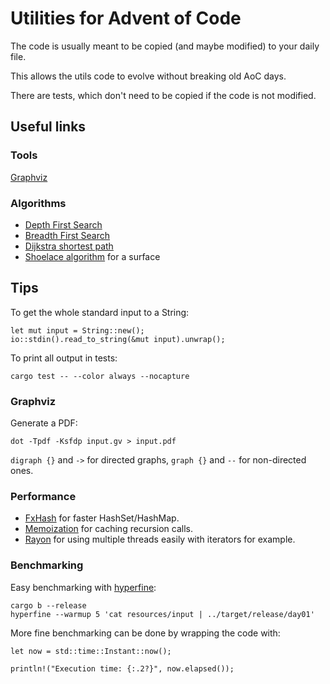 # Utilities for Advent of Code

The code is usually meant to be copied (and maybe modified) to your daily file.

This allows the utils code to evolve without breaking old AoC days.

There are tests, which don't need to be copied if the code is not modified.

## Useful links

### Tools

[Graphviz](https://graphviz.org/doc/info/lang.html)

### Algorithms

- [Depth First Search](https://en.wikipedia.org/wiki/Depth-first_search)
- [Breadth First Search](https://en.wikipedia.org/wiki/Breadth-first_search)
- [Dijkstra shortest path](https://en.wikipedia.org/wiki/Dijkstra%27s_algorithm)
- [Shoelace algorithm](https://www.101computing.net/the-shoelace-algorithm) for a surface

## Tips

To get the whole standard input to a String:

    let mut input = String::new();
    io::stdin().read_to_string(&mut input).unwrap();

To print all output in tests:

    cargo test -- --color always --nocapture

### Graphviz

Generate a PDF:

    dot -Tpdf -Ksfdp input.gv > input.pdf

`digraph {}` and `->` for directed graphs, `graph {}` and `--` for non-directed ones.

### Performance

- [FxHash](https://github.com/cbreeden/fxhash) for faster HashSet/HashMap.
- [Memoization](https://en.wikipedia.org/wiki/Memoization) for caching recursion calls.
- [Rayon](https://docs.rs/rayon/latest/rayon/) for using multiple threads easily with iterators for example.

### Benchmarking

Easy benchmarking with [hyperfine](https://github.com/sharkdp/hyperfine):

    cargo b --release
    hyperfine --warmup 5 'cat resources/input | ../target/release/day01'

More fine benchmarking can be done by wrapping the code with:

    let now = std::time::Instant::now();

    println!("Execution time: {:.2?}", now.elapsed());
